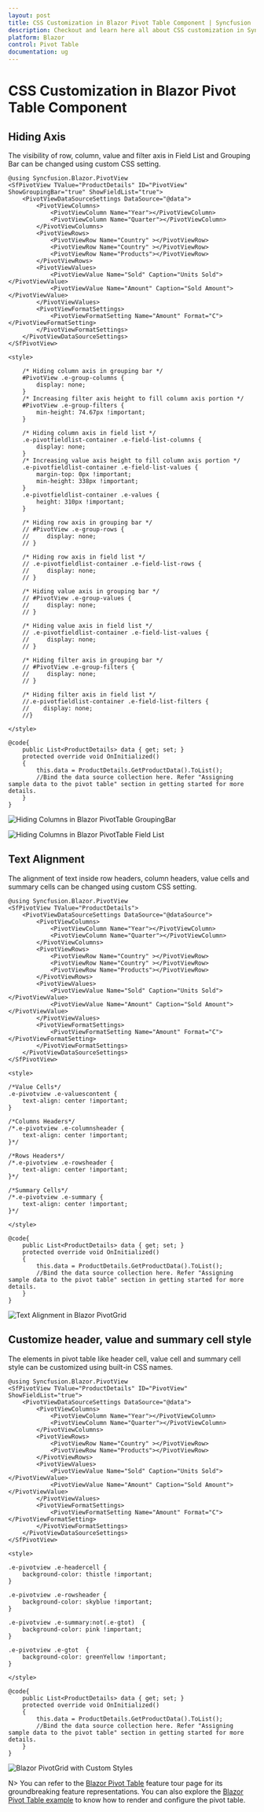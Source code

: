 ```yaml
---
layout: post
title: CSS Customization in Blazor Pivot Table Component | Syncfusion
description: Checkout and learn here all about CSS customization in Syncfusion Blazor Pivot Table component and more.
platform: Blazor
control: Pivot Table
documentation: ug
---
```


# CSS Customization in Blazor Pivot Table Component

## Hiding Axis

The visibility of row, column, value and filter axis in Field List and Grouping Bar can be changed using custom CSS setting.

```cshtml
@using Syncfusion.Blazor.PivotView
<SfPivotView TValue="ProductDetails" ID="PivotView" ShowGroupingBar="true" ShowFieldList="true">
    <PivotViewDataSourceSettings DataSource="@data">
        <PivotViewColumns>
            <PivotViewColumn Name="Year"></PivotViewColumn>
            <PivotViewColumn Name="Quarter"></PivotViewColumn>
        </PivotViewColumns>
        <PivotViewRows>
            <PivotViewRow Name="Country" ></PivotViewRow>
            <PivotViewRow Name="Country" ></PivotViewRow>
            <PivotViewRow Name="Products"></PivotViewRow>
        </PivotViewRows>
        <PivotViewValues>
            <PivotViewValue Name="Sold" Caption="Units Sold"></PivotViewValue>
            <PivotViewValue Name="Amount" Caption="Sold Amount"></PivotViewValue>
        </PivotViewValues>
        <PivotViewFormatSettings>
            <PivotViewFormatSetting Name="Amount" Format="C"></PivotViewFormatSetting>
        </PivotViewFormatSettings>
    </PivotViewDataSourceSettings>
</SfPivotView>

<style>

    /* Hiding column axis in grouping bar */
    #PivotView .e-group-columns {
        display: none;
    }
    /* Increasing filter axis height to fill column axis portion */
    #PivotView .e-group-filters {
        min-height: 74.67px !important;
    }

    /* Hiding column axis in field list */
    .e-pivotfieldlist-container .e-field-list-columns {
        display: none;
    }
    /* Increasing value axis height to fill column axis portion */
    .e-pivotfieldlist-container .e-field-list-values {
        margin-top: 0px !important;
        min-height: 338px !important;
    }
    .e-pivotfieldlist-container .e-values {
        height: 310px !important;
    }

    /* Hiding row axis in grouping bar */
    // #PivotView .e-group-rows {
    //     display: none;
    // }

    /* Hiding row axis in field list */
    // .e-pivotfieldlist-container .e-field-list-rows {
    //     display: none;
    // }

    /* Hiding value axis in grouping bar */
    // #PivotView .e-group-values {
    //     display: none;
    // }

    /* Hiding value axis in field list */
    // .e-pivotfieldlist-container .e-field-list-values {
    //     display: none;
    // }

    /* Hiding filter axis in grouping bar */
    // #PivotView .e-group-filters {
    //     display: none;
    // }

    /* Hiding filter axis in field list */
    //.e-pivotfieldlist-container .e-field-list-filters {
    //    display: none;
    //}

</style>

@code{
    public List<ProductDetails> data { get; set; }
    protected override void OnInitialized()
    {
        this.data = ProductDetails.GetProductData().ToList();
        //Bind the data source collection here. Refer "Assigning sample data to the pivot table" section in getting started for more details.
    }
}

```

![Hiding Columns in Blazor PivotTable GroupingBar](images/blazor-pivottable-hide-columns-in-groupbar.png)

![Hiding Columns in Blazor PivotTable Field List](images/blazor-pivottable-hide-columns-in-fieldlist.png)

## Text Alignment

The alignment of text inside row headers, column headers, value cells and summary cells can be changed using custom CSS setting.

```cshtml
@using Syncfusion.Blazor.PivotView
<SfPivotView TValue="ProductDetails">
    <PivotViewDataSourceSettings DataSource="@dataSource">
        <PivotViewColumns>
            <PivotViewColumn Name="Year"></PivotViewColumn>
            <PivotViewColumn Name="Quarter"></PivotViewColumn>
        </PivotViewColumns>
        <PivotViewRows>
            <PivotViewRow Name="Country" ></PivotViewRow>
            <PivotViewRow Name="Country" ></PivotViewRow>
            <PivotViewRow Name="Products"></PivotViewRow>
        </PivotViewRows>
        <PivotViewValues>
            <PivotViewValue Name="Sold" Caption="Units Sold"></PivotViewValue>
            <PivotViewValue Name="Amount" Caption="Sold Amount"></PivotViewValue>
        </PivotViewValues>
        <PivotViewFormatSettings>
            <PivotViewFormatSetting Name="Amount" Format="C"></PivotViewFormatSetting>
        </PivotViewFormatSettings>
    </PivotViewDataSourceSettings>
</SfPivotView>

<style>

/*Value Cells*/
.e-pivotview .e-valuescontent {
    text-align: center !important;
}

/*Columns Headers*/
/*.e-pivotview .e-columnsheader {
    text-align: center !important;
}*/

/*Rows Headers*/
/*.e-pivotview .e-rowsheader {
    text-align: center !important;
}*/

/*Summary Cells*/
/*.e-pivotview .e-summary {
    text-align: center !important;
}*/

</style>

@code{
    public List<ProductDetails> data { get; set; }
    protected override void OnInitialized()
    {
        this.data = ProductDetails.GetProductData().ToList();
        //Bind the data source collection here. Refer "Assigning sample data to the pivot table" section in getting started for more details.
    }
}

```

![Text Alignment in Blazor PivotGrid](images/blazor-pivotgrid-text-alignment.png)

## Customize header, value and summary cell style

The elements in pivot table like header cell, value cell and summary cell style can be customized using built-in CSS names.

```cshtml
@using Syncfusion.Blazor.PivotView
<SfPivotView TValue="ProductDetails" ID="PivotView" ShowFieldList="true">
    <PivotViewDataSourceSettings DataSource="@data">
        <PivotViewColumns>
            <PivotViewColumn Name="Year"></PivotViewColumn>
            <PivotViewColumn Name="Quarter"></PivotViewColumn>
        </PivotViewColumns>
        <PivotViewRows>
            <PivotViewRow Name="Country" ></PivotViewRow>
            <PivotViewRow Name="Products"></PivotViewRow>
        </PivotViewRows>
        <PivotViewValues>
            <PivotViewValue Name="Sold" Caption="Units Sold"></PivotViewValue>
            <PivotViewValue Name="Amount" Caption="Sold Amount"></PivotViewValue>
        </PivotViewValues>
        <PivotViewFormatSettings>
            <PivotViewFormatSetting Name="Amount" Format="C"></PivotViewFormatSetting>
        </PivotViewFormatSettings>
    </PivotViewDataSourceSettings>
</SfPivotView>

<style>

.e-pivotview .e-headercell {
    background-color: thistle !important;
}

.e-pivotview .e-rowsheader {
    background-color: skyblue !important;
}

.e-pivotview .e-summary:not(.e-gtot)  {
    background-color: pink !important;
}

.e-pivotview .e-gtot  {
    background-color: greenYellow !important;
}

</style>

@code{
    public List<ProductDetails> data { get; set; }
    protected override void OnInitialized()
    {
        this.data = ProductDetails.GetProductData().ToList();
        //Bind the data source collection here. Refer "Assigning sample data to the pivot table" section in getting started for more details.
    }
}

```

![Blazor PivotGrid with Custom Styles](images/blazor-pivotgrid-custom-styles.png)

N> You can refer to the [Blazor Pivot Table](https://www.syncfusion.com/blazor-components/blazor-pivot-table) feature tour page for its groundbreaking feature representations. You can also explore the [Blazor Pivot Table example](https://blazor.syncfusion.com/demos/pivot-table/default-functionalities?theme=bootstrap4) to know how to render and configure the pivot table.